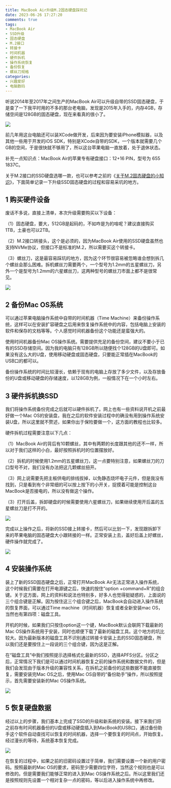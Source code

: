 ```yaml
---
title: MacBook Air升级M.2固态硬盘踩坑记
date: 2023-06-26 17:27:20
comments: true
tags:
- MacBook Air
- SSD升级
- 固态硬盘
- M.2接口
- 转接卡
- 时间机器
- 硬件拆机
- 操作系统恢复
- 备份恢复
- 螺丝刀规格
categories:
- 兴趣爱好
- 电脑数码
---
```




听说2014年至2017年之间生产的MacBook Air可以升级自带的SSD固态硬盘，于是查了一下我平时用的不多的那台老电脑，发现是2015年入手的，内存4GB，存储空间是128GB的固态硬盘，现在来看真的很小了。



![](https://s2.loli.net/2025/03/04/EILVvQ7k4djnztX.png)



前几年用这台电脑还可以装XCode做开发，后来因为要安装iPhone模拟器，以及其他一些用于开发的iOS SDK，特别是XCode自带的SDK，一个版本就需要几个GB的空间，于是很快就不够用了，所以这台苹果电脑一直放着，处于退休状态。

补充一点知识点：MacBook Air的苹果专有硬盘接口：12+16 PIN，型号为 655 1837C。

关于M.2接口的SSD硬盘选哪一款，也可以参考之前的《[关于M.2固态硬盘的小知识](http://www.tseo.cn/2379.html)》，下面简单记录一下升级SSD固态硬盘的过程和容易采坑的地方。



## 1 购买硬件设备



废话不多说，直接上清单，本次升级需要购买以下设备：

（1）固态硬盘，要大，512GB是起码的，不如咋是为的啥呢？建议直接购买1TB，土豪也可以2TB。

（2）M.2接口转接头，这个是必须的，因为MacBook Air使用的SSD硬盘虽然也支持NVMe协议，但接口不是标准的M.2，所以需要买这个转接卡。

（3）螺丝刀，这是最容易踩坑的地方，因为这个环节很容易被忽略谁会想到拆几个螺丝会那么困难。拆机螺丝刀需要两个，一个型号为1.2mm的五星螺丝刀，另外一个是型号为1.2mm的六星螺丝刀，这两种型号的螺丝刀市面上都不是很常见。



![](https://s2.loli.net/2025/03/04/Skwd4A5K7ofgybB.png)



## 2 备份Mac OS系统



可以通过苹果电脑操作系统中自带的时间机器（Time Machine）来备份操作系统，这样可以在安装扩容硬盘之后用来恢复操作系统中的内容，包括电脑上安装的软件和保存的文档等等。个人感觉时间机器备份这个功能还是蛮强大的。

使用时间机器备份Mac OS操作系统。需要提供充足的备份空间，建议不要小于已有的SSD存储空间。因为我的电脑只有128GB所以随便找个128GB的U盘即可。如果没有这么大的U盘，使用移动硬盘或固态硬盘，只要能正常插在MacBook的USB口的都可以。

备份操作系统的时间比较漫长，依赖于现有的电脑上存放了多少文件，以及存放备份的U盘或移动硬盘的存储速度，以128GB为例，一般情况下在一个小时左右。



## 3 硬件拆机换SSD



我们将操作系统备份完成之后就可以硬件拆机了。网上也有一些资料说开机之前最好做一个Mac OS的安装盘，我在之后的软件安装过程中的确没有用到操作系统安装U盘，所以这里就不赘述，如果你出于保险要做一个，这方面的教程也比较多。



硬件拆机过程需要注意以下几点：

（1）MacBook Air的背后有10颗螺丝，其中有两颗的长度跟其他的还不一样，所以对于我们这样的小白，最好按照拆机时的位置摆放好。

（2）拆机的时候使用1.2mm的五星螺丝刀，这一点要特别注意，如果螺丝刀的刀口型号不对，我们没有办法把这几颗螺丝扭开。

（3）网上说需要先把主板供电的排线拔掉，以免静态烧坏电子元件，但是我没有找到，只是看到有个非常细的可以按上按下的小开关，捉摸着可能是控制这台MacBook是否接电的，所以没有做这个操作。

（3）打开后盖，拆卸硬盘的时候需要使用六星螺丝刀，如果继续使用开后盖的五星螺丝刀是打不开的。



![](https://s2.loli.net/2025/03/04/pU3OVNacILyHR95.png)



完成以上操作之后，将新的SSD接上转接卡，然后可以比划一下，发现跟拆卸下来的苹果电脑的固态硬盘大小跟转接的一样。正常安装上去，盖好后盖上好螺丝，硬件操作就完成了。



![](https://s2.loli.net/2025/03/04/2BMyNatdbwSILKk.png)



## 4 安装操作系统



装上了新的SSD固态硬盘之后，正常打开MacBook Air无法正常进入操作系统，这个时候我们需要在打开电源键之后，快速的按住“option +command+R”的组合键。关于这方面，网上的资料和说法也特别多，好多人也觉得挺疑惑的，上面说的三个组合键是正解。因为按住这三个组合键之后，MacBook会自动进入操作系统的恢复界面，可以通过Time machine（时间机器）恢复或者全新安装mac OS，当然也有第四项：磁盘工具。

开机的时候，如果我们只按住option这一个键，MacBook默认会联网下载最新的Mac OS操作系统用于安装，同时也顺便下载了最新的磁盘工具。这个地方的坑比较大。因为最新版本的磁盘工具不识别通过转接卡安装上去的SSD固态硬盘，所以我们还是要按住上一段说的三个组合键，因为这是正解。

在“磁盘工具”中我们按照提示选择格式化最新的SSD，选择APFS分区。分区之后，正常情况下我们是可以通过时间机器恢复之前的操作系统和数据文件的，但是我们会发现由于版本升级的兼容性关系，在拆机之前备份的这些数据不能直接恢复，需要安装完Mac OS之后，使用Mac OS自带的“备份助手”操作，所以按照提示，首先需要安装新的Mac OS操作系统。



![](https://s2.loli.net/2025/03/04/Zvi15nLbyCuqxUH.png)



## 5 恢复硬盘数据



经过以上的步骤，我们基本上完成了SSD的升级和新系统的安装。接下来我们将之前存有时间机器备份的U盘或移动硬盘插入到MacBook的USB口，通过备份助手这个软件自动查找可以恢复的时间机器，选择一个要恢复的时间点，开始恢复。经过漫长的等待，系统基本恢复完成。



![](https://s2.loli.net/2025/03/04/AimbjWOYun3cHX9.png)



在恢复的过程中，如果之前的旧密码设置过于简单，我们需要设置一个新的用户密码。按照最新的Mac OS的要求，密码至少需要四位字符，当然这个规则也是可以修改的。但是需要我们能够正常的进入到Mac OS操作系统之后。所以这里我们还是按照规则先设置一个相对复杂一点的密码，等以后进入操作系统中再修改。

